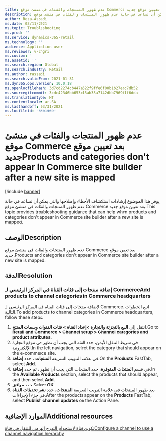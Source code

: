 ```yaml
---
title: عدم ظهور المنتجات والفئات في منشئ موقع Commerce بعد تعيين موقع جديد
description: يوفر هذا الموضوع إرشادات استكشاف الأخطاء وإصلاحها والتي يمكن أن تساعد في حالة عدم ظهور المنتجات والفئات في منشئ موقع Commerce بعد تعيين موقع جديد.
author: Reza-Assadi
ms.date: 03/11/2021
ms.topic: Troubleshooting
ms.prod: ''
ms.service: dynamics-365-retail
ms.technology: ''
audience: Application user
ms.reviewer: v-chgri
ms.custom: ''
ms.assetid: ''
ms.search.region: Global
ms.search.industry: Retail
ms.author: rassadi
ms.search.validFrom: 2021-01-31
ms.dyn365.ops.version: 10.0.18
ms.openlocfilehash: 3d7cd2274cb447a622f9ffe6f00b1b27ecc7db52
ms.sourcegitcommit: 3cdc42346bb653c13ab33a7142dbb7969f1f6dda
ms.translationtype: HT
ms.contentlocale: ar-SA
ms.lasthandoff: 03/31/2021
ms.locfileid: "5801569"
---
```

# <a name="products-and-categories-dont-appear-in-commerce-site-builder-after-a-new-site-is-mapped"></a><span data-ttu-id="a9c3d-103">عدم ظهور المنتجات والفئات في منشئ موقع Commerce بعد تعيين موقع جديد</span><span class="sxs-lookup"><span data-stu-id="a9c3d-103">Products and categories don't appear in Commerce site builder after a new site is mapped</span></span>

[!include [banner](../../includes/banner.md)]

<span data-ttu-id="a9c3d-104">يوفر هذا الموضوع إرشادات استكشاف الأخطاء وإصلاحها والتي يمكن أن تساعد في حالة عدم ظهور المنتجات والفئات في منشئ موقع Commerce بعد تعيين موقع جديد.</span><span class="sxs-lookup"><span data-stu-id="a9c3d-104">This topic provides troubleshooting guidance that can help when products and categories don't appear in Commerce site builder after a new site is mapped.</span></span>

## <a name="description"></a><span data-ttu-id="a9c3d-105">الوصف</span><span class="sxs-lookup"><span data-stu-id="a9c3d-105">Description</span></span>

<span data-ttu-id="a9c3d-106">عدم ظهور المنتجات والفئات في منشئ موقع Commerce بعد تعيين موقع جديد.</span><span class="sxs-lookup"><span data-stu-id="a9c3d-106">Products and categories don't appear in Commerce site builder after a new site is mapped.</span></span>

## <a name="resolution"></a><span data-ttu-id="a9c3d-107">الدقة</span><span class="sxs-lookup"><span data-stu-id="a9c3d-107">Resolution</span></span>

### <a name="add-products-to-channel-categories-in-commerce-headquarters"></a><span data-ttu-id="a9c3d-108">إضافة منتجات إلى فئات القناة في المركز الرئيسي لـ Commerce</span><span class="sxs-lookup"><span data-stu-id="a9c3d-108">Add products to channel categories in Commerce headquarters</span></span>

<span data-ttu-id="a9c3d-109">لإضافة منتجات إلى فئات القناة في المركز الرئيسي لـ Commerce، اتبع الخطوات التالية.</span><span class="sxs-lookup"><span data-stu-id="a9c3d-109">To add products to channel categories in Commerce headquarters, follow these steps.</span></span>

1. <span data-ttu-id="a9c3d-110">انتقل إلى **البيع بالتجزئة والتجارة \>إعداد القناة \> فئات القنوات وسمات المنتج**.</span><span class="sxs-lookup"><span data-stu-id="a9c3d-110">Go to **Retail and Commerce \> Channel setup \> Channel categories and product attributes**.</span></span>
1. <span data-ttu-id="a9c3d-111">في شريط التنقل الأيمن، حدد الفئة التي يجب أن تظهر في موقع التجارة الإلكترونية.</span><span class="sxs-lookup"><span data-stu-id="a9c3d-111">In the left navigation, select the category that should appear on the e-commerce site.</span></span>
1. <span data-ttu-id="a9c3d-112">في علامة التبويب السريعة **المنتجات** ، حدد **إضافة**.</span><span class="sxs-lookup"><span data-stu-id="a9c3d-112">On the **Products** FastTab, select **Add**.</span></span>
1. <span data-ttu-id="a9c3d-113">في قسم **المنتجات المتوفرة**، حدد المنتجات التي يجب أن تظهر ، ثم حدد **إضافة**.</span><span class="sxs-lookup"><span data-stu-id="a9c3d-113">In the **Available Products** section, select the products that should appear, and then select **Add**.</span></span>
1. <span data-ttu-id="a9c3d-114">حدد **موافق**.</span><span class="sxs-lookup"><span data-stu-id="a9c3d-114">Select **OK**.</span></span>
1. <span data-ttu-id="a9c3d-115">بعد ظهور المنتجات في علامة التبويب السريعة **المنتجات**، حدد **نشر تحديثات القناة** في جزء الإجراءات.</span><span class="sxs-lookup"><span data-stu-id="a9c3d-115">After the products appear on the **Products** FastTab, select **Publish channel updates** on the Action Pane.</span></span>

## <a name="additional-resources"></a><span data-ttu-id="a9c3d-116">الموارد الإضافية</span><span class="sxs-lookup"><span data-stu-id="a9c3d-116">Additional resources</span></span>

[<span data-ttu-id="a9c3d-117">تكوين قناة لاستخدام التدرج الهرمي للتنقل في قناة</span><span class="sxs-lookup"><span data-stu-id="a9c3d-117">Configure a channel to use a channel navigation hierarchy</span></span>](../configure-channel-hierarchy.md)
